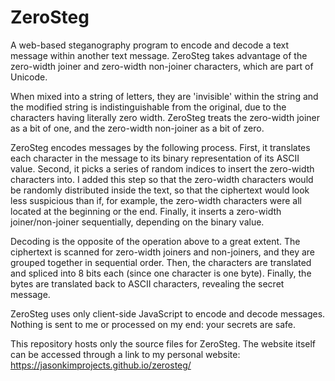 # ZeroSteg

A web-based steganography program to encode and 
decode a text message within another text message.
ZeroSteg takes advantage of the zero-width joiner and
zero-width non-joiner characters, which are part of Unicode.

When mixed into a string of letters, they are 'invisible' within
the string and the modified string is indistinguishable from the
original, due to the characters having literally zero width.
ZeroSteg treats the zero-width joiner as a bit of one, and the 
zero-width non-joiner as a bit of zero.

ZeroSteg encodes messages by the following process. First, it
translates each character in the message to its binary
representation of its ASCII value. Second, it picks a series
of random indices to insert the zero-width characters into. I added
this step so that the zero-width characters would be randomly distributed inside
the text, so that the ciphertext would look less suspicious than if,
for example, the zero-width characters were all located at the beginning
or the end. Finally, it inserts a zero-width joiner/non-joiner sequentially,
depending on the binary value.

Decoding is the opposite of the operation above to a great extent. 
The ciphertext is scanned for zero-width joiners and non-joiners,
and they are grouped together in sequential order. Then, the
characters are translated and spliced into 8 bits each 
(since one character is one byte). Finally, the bytes are translated
back to ASCII characters, revealing the secret message.

ZeroSteg uses only client-side JavaScript to encode and decode
messages. Nothing is sent to me or processed on my end: your
secrets are safe. 

This repository hosts only the source files for ZeroSteg.
The website itself can be accessed through a link to my
personal website: https://jasonkimprojects.github.io/zerosteg/